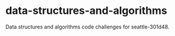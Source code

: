 # data-structures-and-algorithms
Data structures and algorithms code challenges for seattle-301d48.
